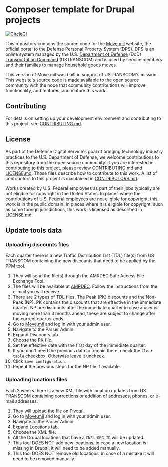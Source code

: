 # Composer template for Drupal projects

[![CircleCI](https://circleci.com/gh/Bixal/move.mil.svg?style=svg)](https://circleci.com/gh/Bixal/move.mil)

This repository contains the source code for the [Move.mil](https://www.move.mil) website, the official portal to the Defense Personal Property System (DPS). DPS is an online system managed by the U.S. [Department of Defense](https://www.defense.gov) (DoD) [Transportation Command](http://www.ustranscom.mil) (USTRANSCOM) and is used by service members and their families to manage household goods moves.

This version of Move.mil was built in support of USTRANSCOM's mission. This website's source code is made available to the open source community with the hope that community contributions will improve functionality, add features, and mature this work.

## Contributing

For details on setting up your development environment and contributing to this project, see [CONTRIBUTING.md][contributing].

## License

As part of the Defense Digital Service's goal of bringing technology industry practices to the U.S. Department of Defense, we welcome contributions to this repository from the open source community. If you are interested in contributing to this project, please review [CONTRIBUTING.md][contributing] and [LICENSE.md][license]. Those files describe how to contribute to this work. A list of contributors to this project is maintained in [CONTRIBUTORS.md][contributors].

Works created by U.S. Federal employees as part of their jobs typically are not eligible for copyright in the United States. In places where the contributions of U.S. Federal employees are not eligible for copyright, this work is in the public domain. In places where it is eligible for copyright, such as some foreign jurisdictions, this work is licensed as described in [LICENSE.md][license].

## Update tools data

### Uploading discounts files

Each quarter there is a new Traffic Distribution List (TDL) file(s) from US TRANSCOM containing the new discounts that need to be applied by the PPM tool.

1. They will send the file(s) through the AMRDEC Safe Access File Exchange Tool.
1. The files will be available at [AMRDEC](http://safe.amrdec.army.mil). Follow the instructions from the e-mail you will receive.
1. There are 2 types of TDL files. The Peak (PK) discounts and the Non-Peak (NP). PK contains the discounts that are effective in the immediate quarter. NP are discounts after the immediate quarter in case a user is moving more than 3 months ahead, these are subject to change after the current quarter ends.
1. Go to [Move.mil](https://move.mil/user/login) and log in with your admin user.
1. Navigate to the Parser Admin.
1. Expand Discounts tab.
1. Choose the PK file.
1. Set the effective date with the first day of the immediate quarter.
1. If you don't need the previous data to remain there, check the `Clear table` checkbox. Otherwise leave it uncheck.
1. Click `Save configuration`.
1. Repeat the previous steps for the NP file if available.

### Uploading locations files

Each 2 weeks there is a new XML file with location updates from US TRANSCOM containing corrections or addition of addresses, phones, or e-mail addresses.

1. They will upload the file on Pivotal.
1. Go to [Move.mil](https://move.mil/user/login) and log in with your admin user.
1. Navigate to the Parser Admin.
1. Expand Locations tab.
1. Choose the XML file.
1. All the Drupal locations that have a `CNSL_ORG_ID` will be updated.
1. This tool DOES NOT add new locations, in case a new location is missing in Drupal, it will need to be added manually.
1. This tool DOES NOT remove old locations, in case of a mistake it will need to be removed manually.



[contributing]: https://github.com/Bixal/move.mil/blob/master/CONTRIBUTING.md
[contributors]: https://github.com/Bixal/move.mil/blob/master/CONTRIBUTORS.md
[license]: https://github.com/Bixal/move.mil/blob/master/LICENSE.md